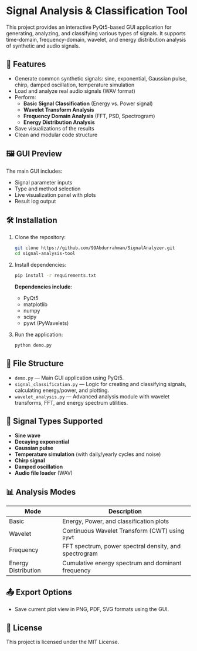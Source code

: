 # Signal Analysis & Classification Tool

This project provides an interactive PyQt5-based GUI application for generating, analyzing, and classifying various types of signals. It supports time-domain, frequency-domain, wavelet, and energy distribution analysis of synthetic and audio signals.

## 📌 Features

- Generate common synthetic signals: sine, exponential, Gaussian pulse, chirp, damped oscillation, temperature simulation
- Load and analyze real audio signals (WAV format)
- Perform:
  - **Basic Signal Classification** (Energy vs. Power signal)
  - **Wavelet Transform Analysis**
  - **Frequency Domain Analysis** (FFT, PSD, Spectrogram)
  - **Energy Distribution Analysis**
- Save visualizations of the results
- Clean and modular code structure

## 🖼️ GUI Preview

The main GUI includes:
- Signal parameter inputs
- Type and method selection
- Live visualization panel with plots
- Result log output

## 🛠️ Installation

1. Clone the repository:
   ```bash
   git clone https://github.com/99Abdurrahman/SignalAnalyzer.git
   cd signal-analysis-tool
   ```

2. Install dependencies:
   ```bash
   pip install -r requirements.txt
   ```

   **Dependencies include**:
   - PyQt5
   - matplotlib
   - numpy
   - scipy
   - pywt (PyWavelets)

3. Run the application:
   ```bash
   python demo.py
   ```

## 📂 File Structure

- `demo.py` — Main GUI application using PyQt5.
- `signal_classification.py` — Logic for creating and classifying signals, calculating energy/power, and plotting.
- `wavelet_analysis.py` — Advanced analysis module with wavelet transforms, FFT, and energy spectrum utilities.

## 🔬 Signal Types Supported

- **Sine wave**
- **Decaying exponential**
- **Gaussian pulse**
- **Temperature simulation** (with daily/yearly cycles and noise)
- **Chirp signal**
- **Damped oscillation**
- **Audio file loader** (WAV)

## 📊 Analysis Modes

| Mode                | Description |
|---------------------|-------------|
| Basic               | Energy, Power, and classification plots |
| Wavelet             | Continuous Wavelet Transform (CWT) using `pywt` |
| Frequency           | FFT spectrum, power spectral density, and spectrogram |
| Energy Distribution | Cumulative energy spectrum and dominant frequency |

## 📤 Export Options

- Save current plot view in PNG, PDF, SVG formats using the GUI.

## 📄 License

This project is licensed under the MIT License.
